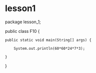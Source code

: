 # lesson1
package lesson_1;

public class F10 {

	public static void main(String[] args) {
		
		System.out.println(60*60*24*7*3);

	}

}



